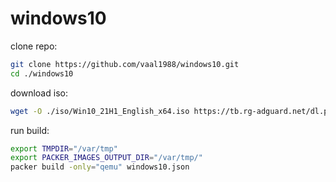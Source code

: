 # windows10

clone repo:
 ```bash
git clone https://github.com/vaal1988/windows10.git
cd ./windows10
```

download iso:
```bash
wget -O ./iso/Win10_21H1_English_x64.iso https://tb.rg-adguard.net/dl.php?go=fb555f3a
```
run build:
 ```bash
export TMPDIR="/var/tmp"
export PACKER_IMAGES_OUTPUT_DIR="/var/tmp/"
packer build -only="qemu" windows10.json
```
